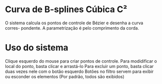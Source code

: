 # Curva de B-splines Cúbica C²
  O sistema calcula os pontos de controle de Bézier e desenha a curva corres-
pondente. A parametrização é pelo comprimento da corda.

# Uso do sistema
  Clique esquerdo do mouse para criar pontos de controle.
  Para modidificar o local do ponto, basta clicar e arrastá-lo
  Para excluir um ponto, basta clicar duas vezes nele com o botão esquerdo
  Botões no filtro servem para exibir ou esconder os elementos (Por padrão, todos são exibidos)
